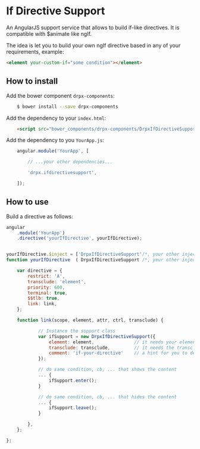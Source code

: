 If Directive Support
====================

An AngularJS support service that allows to build if-like directives. It is compatible with $animate like ngIf.

The idea is let you to build your own ngIf directive based in any of your requirements, example:

```html
<element your-custom-if="some condition"></element>
```



How to install
--------------

Add the bower component `drpx-components`:

```bash
    $ bower install --save drpx-components
```

Add the dependency to your `index.html`:

```html
    <script src="bower_components/drpx-components/DrpxIfDirectiveSupport.js"></script>
```

Add the dependency to you `YourApp.js`:

```javascript
    angular.module('YourApp', [

        // ...your other dependencies...

        'drpx.ifdirectivesupport',

    ]);
```



How to use
----------

Build a directive as follows:

```js
angular
    .module('YourApp')
    .directive('yourIfDirective', yourIfDirective);


yourIfDirective.$inject = ['DrpxIfDirectiveSupport'/*, your other injections */];
function yourIfDirective  ( DrpxIfDirectiveSupport /*, your other injections */) {

    var directive = {
        restrict: 'A',
        transclude: 'element',
        priority: 600,
        terminal: true,
        $$tlb: true,
        link: link,
    };

    function link(scope, element, attr, ctrl, transclude) {

            // Instance the support class
            var ifSupport = new DrpxIfDirectiveSupport({
                element: element,               // it needs your element
                transclude: transclude,         // it needs the transclusion
                comment: 'if-your-directive'    // a hint for you to debug
            });

            // do same condition, cb, ... that shows the content
            ... {
                ifSupport.enter();
            }

            // do same condition, cb, ... that hides the content
            ... {
                ifSupport.leave();
            }

        },
    };

};
```




